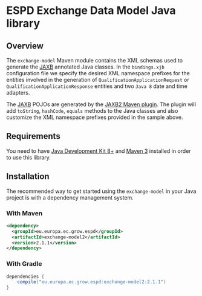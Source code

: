 # ESPD Exchange Data Model Java library

## Overview

The `exchange-model` Maven module contains the XML schemas used to generate the [JAXB](https://jaxb.java.net) annotated Java classes.
In the `bindings.xjb` configuration file we specify the desired XML namespace prefixes for the entities involved
in the generation of `QualificationApplicationRequest` or `QualificationApplicationResponse` entities and two `Java 8` date and time adapters.

The [JAXB](https://jaxb.java.net) POJOs are generated by the [JAXB2 Maven plugin](https://java.net/projects/maven-jaxb2-plugin/pages/Home).
The plugin will add `toString`, `hashCode`, `equals` methods to the Java classes and also customize the XML namespace
prefixes provided in the sample above.

## Requirements

You need to have [Java Development Kit 8+](http://www.oracle.com/technetwork/java/javase/downloads/index.html) and [Maven 3](https://maven.apache.org) installed in order to use this library.

## Installation

The recommended way to get started using the `exchange-model` in your Java project is with a dependency management system.

### With Maven

```xml
<dependency>
  <groupId>eu.europa.ec.grow.espd</groupId>
  <artifactId>exchange-model2</artifactId>
  <version>2.1.1</version>
</dependency>
```

### With Gradle

```groovy
dependencies {
    compile("eu.europa.ec.grow.espd:exchange-model2:2.1.1")
}
```

